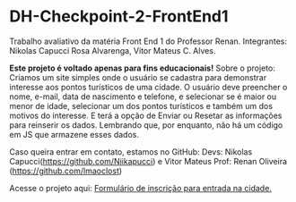 # DH-Checkpoint-2-FrontEnd1
Trabalho avaliativo da matéria Front End 1 do Professor Renan. Integrantes: Nikolas Capucci Rosa Alvarenga, Vitor Mateus C. Alves.

**Este projeto é voltado apenas para fins educacionais!**
Sobre o projeto: Criamos um site simples onde o usuário se cadastra para demonstrar interesse aos pontos turísticos de uma cidade. O usuário deve preencher o nome, e-mail, data de nascimento e telefone, e selecionar se é maior ou menor de idade, selecionar um dos pontos turísticos e também um dos motivos do interesse. E terá a opção de Enviar ou Resetar as informações para reinserir os dados. Lembrando que, por enquanto, não há um código em JS que armazene esses dados.

Caso queira entrar em contato, estamos no GitHub:
Devs: Nikolas Capucci(https://github.com/Niikapucci) e Vitor Mateus
Prof: Renan Oliveira (https://github.com/lmaoclost)

Acesse o projeto aqui: <a href="./26-09-2021 - chck2/index.html">Formulário de inscrição para entrada na cidade.</a>
